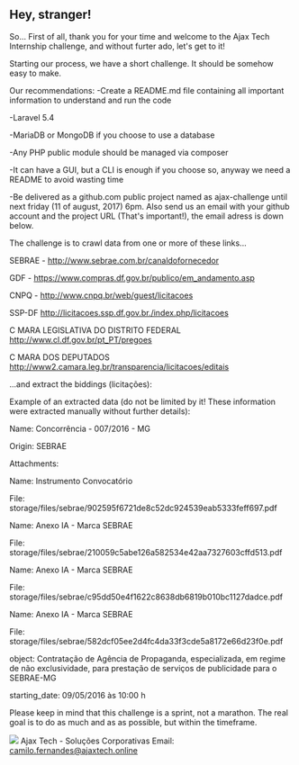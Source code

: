 
## Hey, stranger! 
 
 
So... First of all, thank you for your time and welcome to the Ajax Tech Internship challenge,  and without furter ado, let's get to it!


Starting our process, we have a short challenge. It should be somehow easy to make.
 
 
Our recommendations:
-Create a README.md file containing all important information to understand and run the code

-Laravel 5.4

-MariaDB or MongoDB if you choose to use a database

-Any PHP public module should be managed via composer

-It can have a GUI, but a CLI is enough if you choose so, anyway we need a README to avoid wasting time

-Be delivered as a github.com public project named as ajax-challenge until next friday (11 of august, 2017) 6pm. Also send us an email with your github account and the project URL (That's important!), the email adress is down below.
 
 
The challenge is to crawl data from one or more of these links...

SEBRAE - http://www.sebrae.com.br/canaldofornecedor

GDF - https://www.compras.df.gov.br/publico/em_andamento.asp

CNPQ - http://www.cnpq.br/web/guest/licitacoes

SSP-DF http://licitacoes.ssp.df.gov.br./index.php/licitacoes

C MARA LEGISLATIVA DO DISTRITO FEDERAL http://www.cl.df.gov.br/pt_PT/pregoes

C MARA DOS DEPUTADOS http://www2.camara.leg.br/transparencia/licitacoes/editais

...and extract the biddings (licitações):

 
Example of an extracted data (do not be limited by it! These information were extracted manually without further details):

Name: Concorrência - 007/2016 - MG

Origin: SEBRAE

Attachments:

Name: Instrumento Convocatório

File: storage/files/sebrae/902595f6721de8c52dc924539eab5333feff697.pdf

Name: Anexo IA - Marca SEBRAE

File: storage/files/sebrae/210059c5abe126a582534e42aa7327603cffd513.pdf

Name: Anexo IA - Marca SEBRAE

File: storage/files/sebrae/c95dd50e4f1622c8638db6819b010bc1127dadce.pdf

Name: Anexo IA - Marca SEBRAE

File: storage/files/sebrae/582dcf05ee2d4fc4da33f3cde5a8172e66d23f0e.pdf

object: Contratação de Agência de Propaganda, especializada, em regime de não exclusividade, para prestação de serviços de publicidade para o SEBRAE-MG

starting_date: 09/05/2016 às 10:00 h

Please keep in mind that this challenge is a sprint, not a marathon. The real goal is to do as much and as as possible, but within the timeframe.

 
![]({{site.baseurl}}/https://mail-attachment.googleusercontent.com/attachment/u/0/?ui=2&ik=6e21665bcc&view=att&th=15daa6166a17ee15&attid=0.1&disp=safe&realattid=f_j5x26sok0&zw&saddbat=ANGjdJ-7v1w7Er5eq2QuGKhbhsfLfm5W6Se9JJ3t-Slxc7nM21Me-R5rz-cUGJeR__Rtg6ZJG2mUJz9aYMA0Tw73oTVYpqGjDQWhB1tr6qfDdjxofNuGKmj9iAb52Rs56JGBjVg05oRHf9Zw9iuJNBJA2sARcRx75F9sz4A-V0cD7nUprkzDT9RtfuAsmxc715EjiyE2LMrIXk0Siw6PhErrcZ6g4TIX5xIjVq8vNHHEsMJAhxjPSVhesPiLEABAG0-KadTeA0FYXIWSKCMRSXYcmtLLFlG9lvqKps7_GXvAd0j-yLx-ydFey-HV3keSJViaV6QzV6rXGu5oq6uRNiOW2e6vCBc1jnLr0AeCOe8wgjLAA0mjDILf9j9BUorQqjeEGDF9pRn3UAHoVIQ8L5bqmZ9t0KeI4n1vWLcbm0pf6txKxZaNaH_d0t6gyY3QwRAOv_B6sxTXRj84mpoR2cXz1zRxr-Wdfi1VEQ8gvXFu9vEjKAmN-jZVGZen5xTAqnyhSpwpfo0t4YW-ECLBnZtZvgoBcK2X4dyZwRHNNtH3eaWhD_CFLIJagmD3TG_VJkirWPrfaQv2ltpiX9_b2JFBnhcT0oR9gX-RVrXCmdfa5yVUX3SewehoezaC0Ic)
Ajax Tech - Soluções Corporativas
Email: camilo.fernandes@ajaxtech.online
